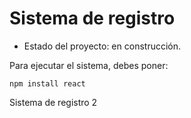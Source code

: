 <h1> Sistema de registro </h1>

- Estado del proyecto: en construcción.

Para ejecutar el sistema, debes poner:

```npm install react```

Sistema de registro 2
